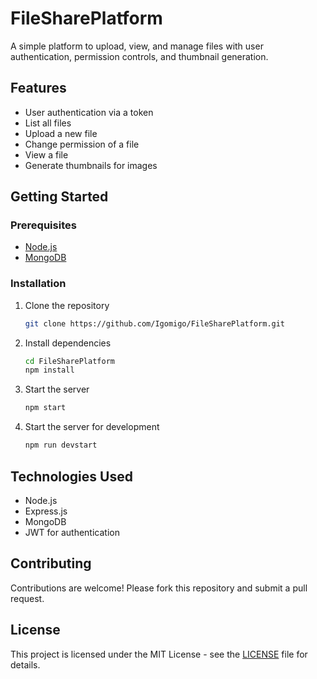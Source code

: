 # FileSharePlatform

A simple platform to upload, view, and manage files with user authentication, permission controls, and thumbnail generation.

## Features

- User authentication via a token
- List all files
- Upload a new file
- Change permission of a file
- View a file
- Generate thumbnails for images

## Getting Started

### Prerequisites

- [Node.js](https://nodejs.org/)
- [MongoDB](https://www.mongodb.com/)

### Installation

1. Clone the repository
   ```sh
   git clone https://github.com/Igomigo/FileSharePlatform.git
   ```
2. Install dependencies
   ```sh
   cd FileSharePlatform
   npm install
   ```
3. Start the server
   ```sh
   npm start
   ```
4. Start the server for development
   ```sh
   npm run devstart
   ```

## Technologies Used

- Node.js
- Express.js
- MongoDB
- JWT for authentication

## Contributing

Contributions are welcome! Please fork this repository and submit a pull request.

## License

This project is licensed under the MIT License - see the [LICENSE](LICENSE) file for details.
